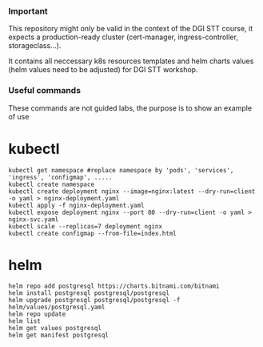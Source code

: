 ### Important
This repository might only be valid in the context of the DGI STT course, it expects a production-ready cluster (cert-manager, ingress-controller, storageclass...).

It contains all neccessary k8s resources templates and helm charts values (helm values need to be adjusted) for DGI STT workshop.

### Useful commands
These commands are not guided labs, the purpose is to show an example of use

# kubectl
```
kubectl get namespace #replace namespace by 'pods', 'services', 'ingress', 'configmap', .....
kubectl create namespace
kubectl create deployment nginx --image=nginx:latest --dry-run=client -o yaml > nginx-deployment.yaml
kubectl apply -f nginx-deployment.yaml
kubectl expose deployment nginx --port 80 --dry-run=client -o yaml > nginx-svc.yaml
kubectl scale --replicas=7 deployment nginx
kubectl create configmap --from-file=index.html
```
# helm
```
helm repo add postgresql https://charts.bitnami.com/bitnami
helm install postgresql postgresql/postgresql
helm upgrade postgresql postgresql/postgresql -f helm/values/postgresql.yaml
helm repo update
helm list
helm get values postgresql
helm get manifest postgresql
```